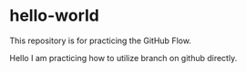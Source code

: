 # hello-world
This repository is for practicing the GitHub Flow.

Hello I am practicing how to utilize branch on github directly.
